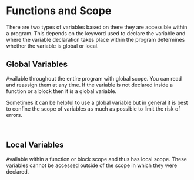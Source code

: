 # Functions and Scope

There are two types of variables based on there they are accessible within a program. This depends on the keyword used to declare the variable and where the variable declaration takes place within the program determines whether the variable is global or local.

## Global Variables 

Available throughout the entire program with global scope. You can read and reassign them at any time. If the variable is not declared inside a function or a block then it is a global variable. 

Sometimes it can be helpful to use a global variable but in general it is best to confine the scope of variables as much as possible to limit the risk of errors. 

<br>

## Local Variables

Available within a function or block scope and thus has local scope. These variables cannot be accessed outside of the scope in which they were declared. 

<br>